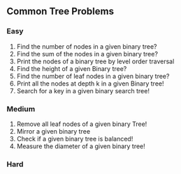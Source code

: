 ## Common Tree Problems

### Easy
1. Find the number of nodes in a given binary tree?
2. Find the sum of the nodes in a given binary tree?
3. Print the nodes of a binary tree by level order traversal
4. Find the height of a given Binary tree?
5. Find the number of leaf nodes in a given binary tree?
6. Print all the nodes at depth k in a given Binary tree!
7. Search for a key in a given binary search tree!


### Medium
1. Remove all leaf nodes of a given binary Tree!
2. Mirror a given binary tree
3. Check if a given binary tree is balanced!
4. Measure the diameter of a given binary tree!


### Hard